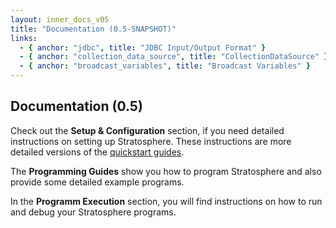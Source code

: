 ```yaml
---
layout: inner_docs_v05
title: "Documentation (0.5-SNAPSHOT)"
links: 
  - { anchor: "jdbc", title: "JDBC Input/Output Format" }
  - { anchor: "collection_data_source", title: "CollectionDataSource" }
  - { anchor: "broadcast_variables", title: "Broadcast Variables" }
---
```


## Documentation (0.5)

<p class="lead">Check out the <strong>Setup & Configuration</strong> section, if you need detailed instructions on setting up Stratosphere. These instructions are more detailed versions of the <a href="{{site.baseurl}}/quickstart/">quickstart guides</a>.</p>

<p class="lead">The <strong>Programming Guides</strong> show you how to program Stratosphere and also provide some detailed example programs.</p>

<p class="lead">In the <strong>Programm Execution</strong> section, you will find instructions on how to run and debug your Stratosphere programs.</p>
